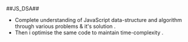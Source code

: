 ##JS_DSA##

- Complete understanding of JavaScript data-structure and algorithm through various problems & it's solution .
- Then i optimise the same code to maintain time-complexity .
